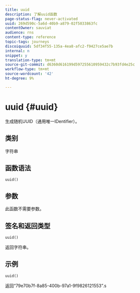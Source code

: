 ```yaml
---
title: uuid
description: 了解uuid函数
page-status-flag: never-activated
uuid: 269d590c-5a6d-40b9-a879-02f5033863fc
contentOwner: sauviat
audience: rns
content-type: reference
topic-tags: journeys
discoiquuid: 5df34f55-135a-4ea8-afc2-f9427ce5ae7b
internal: n
snippet: y
translation-type: tm+mt
source-git-commit: d6360d616199d597255610959432c7b93fd4e25c
workflow-type: tm+mt
source-wordcount: '42'
ht-degree: 9%

---
```



# uuid {#uuid}

生成随机UUID（通用唯一IDentifier）。

## 类别

字符串

## 函数语法

`uuid()`

## 参数

此函数不需要参数。

## 签名和返回类型

`uuid()`

返回字符串。

## 示例

`uuid()`

返回“79e70b7f-8a85-400b-97a1-9f9826121553”.s

